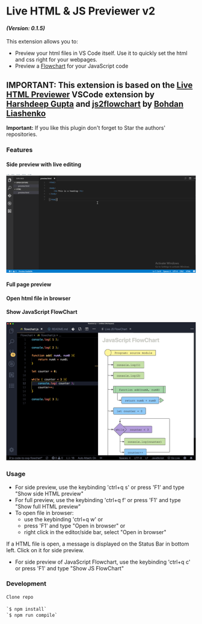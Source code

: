 # Live HTML & JS Previewer v2
#### *(Version: 0.1.5)*
This extension allows you to:
- Preview your html files in VS Code itself. Use it to quickly set the html and css right for your webpages.
- Preview a [Flowchart](https://github.com/Bogdan-Lyashenko/js-code-to-svg-flowchart/) for your JavaScript code

## IMPORTANT: This extension is based on the [Live HTML Previewer](https://github.com/HarshdeepGupta/live-html-preview) VSCode extension by [Harshdeep Gupta](https://github.com/HarshdeepGupta) and [js2flowchart](https://github.com/Bogdan-Lyashenko/js-code-to-svg-flowchart) by [Bohdan Liashenko](https://github.com/Bogdan-Lyashenko)

**Important:** If you like this plugin don't forget to Star the authors' repositories.
 
### Features
#### Side preview with live editing
![IDE](Resources/images/SidePreview.gif)
#### Full page preview
#### Open html file in browser
#### Show JavaScript FlowChart
![FlowChart](Resources/images/FlowChart.jpg)

### Usage
* For side preview, use the keybinding 'ctrl+q s' or press 'F1' and type "Show side HTML preview"
* For full preview, use the keybinding 'ctrl+q f' or press 'F1' and type "Show full HTML preview"
* To open file in browser: 
    * use the keybinding 'ctrl+q w' or
    * press 'F1' and type "Open in browser" or
    * right click in the editor/side bar, select "Open in browser"

If a HTML file is open, a message is displayed on the Status Bar in bottom left. Click on it for side preview.
* For side preview of JavaScript Flowchart, use the keybinding 'ctrl+q c' or press 'F1' and type "Show JS FlowChart"

### Development

    Clone repo

    `$ npm install`
    `$ npm run compile`